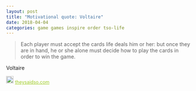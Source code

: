 ```yaml
---
layout: post
title: "Motivational quote: Voltaire"
date: 2018-04-04
categories: game games inspire order tso-life
---
```

> Each player must accept the cards life deals him or her: but once they are in hand, he or she alone must decide how to play the cards in order to win the game.

Voltaire

<span style="z-index:50;font-size:0.9em;"><img src="https://theysaidso.com/branding/theysaidso.png" height="20" width="20" alt="theysaidso.com"/><a href="https://theysaidso.com" title="Powered by quotes from theysaidso.com" style="color: #9fcc25; margin-left: 4px; vertical-align: middle;">theysaidso.com</a></span>
